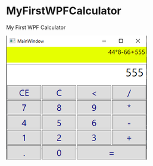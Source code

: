 # MyFirstWPFCalculator
My First WPF Calculator

![alt text](https://github.com/MaximBordyug/MyFirstWPFCalculator/blob/main/AppScreenshot.png?raw=true)
